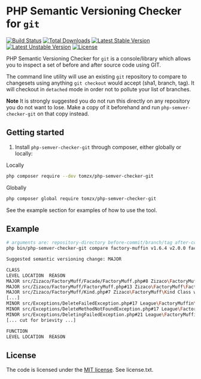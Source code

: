 # PHP Semantic Versioning Checker for `git`

[![Build Status](https://travis-ci.org/tomzx/php-semver-checker-git.svg)](https://travis-ci.org/tomzx/php-semver-checker-git)
[![Total Downloads](https://poser.pugx.org/tomzx/php-semver-checker-git/downloads.svg)](https://packagist.org/packages/tomzx/php-semver-checker-git)
[![Latest Stable Version](https://poser.pugx.org/tomzx/php-semver-checker-git/v/stable.svg)](https://packagist.org/packages/tomzx/php-semver-checker-git)
[![Latest Unstable Version](https://poser.pugx.org/tomzx/php-semver-checker-git/v/unstable.svg)](https://packagist.org/packages/tomzx/php-semver-checker-git)
[![License](https://poser.pugx.org/tomzx/php-semver-checker-git/license.svg)](https://packagist.org/packages/tomzx/php-semver-checker-git)

PHP Semantic Versioning Checker for `git` is a console/library which allows you to inspect a set of before and after source code using GIT.

The command line utility will use an existing `git` repository to compare to changesets using anything `git checkout` would accept (sha1, branch, tag). It will checkout in `detached` mode in order not to pollute your list of branches.

**Note** It is strongly suggested you do not run this directly on any repository you do not want to lose. Make a copy of it beforehand and run `php-semver-checker-git` on that copy instead.

## Getting started

1. Install `php-semver-checker-git` through composer, either globally or locally:

Locally
```bash
php composer require --dev tomzx/php-semver-checker-git
```

Globally
```bash
php composer global require tomzx/php-semver-checker-git
```

See the example section for examples of how to use the tool.

## Example

```bash
# arguments are: repository-directory before-commit/branch/tag after-commit/branch/tag before-source after-source
php bin/php-semver-checker-git compare factory-muffin v1.6.4 v2.0.0 factory-muffin/src factory-muffin/src

Suggested semantic versioning change: MAJOR

CLASS
LEVEL LOCATION  REASON
MAJOR src/Zizaco/FactoryMuff/Facade/FactoryMuff.php#8 Zizaco\FactoryMuff\Facade\FactoryMuff Class was removed.
MAJOR src/Zizaco/FactoryMuff/FactoryMuff.php#13 Zizaco\FactoryMuff\FactoryMuff  Class was removed.
MAJOR src/Zizaco/FactoryMuff/Kind.php#7 Zizaco\FactoryMuff\Kind Class was removed.
[...]
MINOR src/Exceptions/DeleteFailedException.php#17 League\FactoryMuffin\Exceptions\DeleteFailedException Class was added.
MINOR src/Exceptions/DeleteMethodNotFoundException.php#17 League\FactoryMuffin\Exceptions\DeleteMethodNotFoundException Class was added.
MINOR src/Exceptions/DeletingFailedException.php#21 League\FactoryMuffin\Exceptions\DeletingFailedException Class was added.
[... cut for brievity ...]

FUNCTION
LEVEL LOCATION  REASON
```

## License

The code is licensed under the [MIT license](http://choosealicense.com/licenses/mit/). See license.txt.